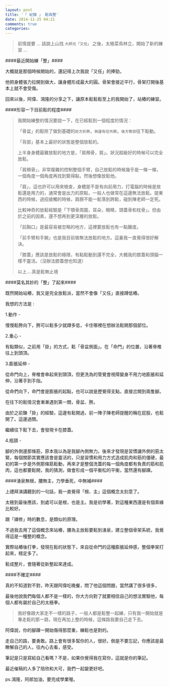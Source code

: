 ```yaml
---
layout: post
title: '「 紀錄 」 鬆與整'
date: 2014-11-25 04:21
comments: true
categories: 
---
```

>前情提要 ...
>話說上山找 ```大師兄「又任」``` 之後，太極菜鳥林立，開始了新的練習 ...




####最近開始練「整」####





大概就是那個時候開始的，還記得上次我說「又任」的捧勁，

他把身體張力拉開到做大，讓身體形成最大的圓。骨架會接近平行，骨架打開後基本上就不會受傷。

回來以後，阿偉、鴻隆的分享之下，讓原本鬆鬆鬆至上的我開始了，站樁的練習。



####形容一下目前鬆的程度####



>我開始練整的情況要說一下，在已經鬆到一個程度的情況：
>
>「骨盆」的鬆除了做到基礎的```前方折胯```，```側邊有往外開```，```後方臀部```往下鬆動。
>
>「背部」基本上最好的狀態是整個放鬆的。
>
>上半身身體最難放鬆的地方是，「肩頰骨，肩」。狀況超級好的時候可以完全放鬆。
>
>「肩頰骨」，非常複雜的控制整個手臂，自己放鬆的時候幾乎是一條一條，一個角度一個角度再找到緊得點，然後想像放鬆他。
>
>「肩」，這也許可以用來檢查，身體是不是有向前用力，打電腦的時候是放鬆還是用力的，通常會是出力的原點，一般人也做常在這邊無法放鬆。提東西的時候，過招接觸的時候，肩膀不能一鬆落到跨鬆，碰到陳老師一定死。
>
>比較神奇的放鬆經驗是「下顎骨周圍，耳朵，眼睛，頭蓋骨和枕骨」。但由於之前的因素，還不想再到更深層的放鬆。
>
>「前胸口」是最容易被忽略的地方，這裡要放鬆也有一點難度。
>
>「前手臂和手腕」也是我目前做無法放鬆的地方。這裏我一直覺得很好解決。
>
>「膝蓋」應該是放鬆的極限，有點鬆動到還不完全，大概我的膝蓋和頭腦一樣不靈活。（沒辦法膝蓋想也知道）
>
>以上....真是鬆無止境
>





####莫名其妙的「整」了起來####



既然開始站樁，我又是完全放鬆派，當然不會像「又任」直接蹲低樁。


我想的方法是 :

 1.動作 -
 
 慢慢鬆胯向下，胯可以鬆多少就蹲多低，卡住哪裡在想辦法鬆開那個部位。
 

 2.重心 -
 
 有點類似，之前用「掛」的方式，鬆「骨盆側面」。在「命門」的位置，沿著脊椎往上到頭頂。
 
 
 3.膨脹延伸 -
 
 從命門向上，脊椎會串起來到頭頂，但更洗為的管覺會視障變身不用力地膨脹和延伸，沿著手到手指。
 
 從命們向下，命門會是膨脹的起點，也可以說是歷覺得支點，直接岔開到兩隻腳。
 
 在往下的鬆情況會漸漸遇到第一關，骨盆、胯。
 
 由於之前鍊「掛」的經驗，這邊有鬆開過，前一陣子陳老師提醒的稱在屁股，也鬆開了。這邊過關。
 
 繼續往下鬆下去，會發現卡在膝蓋。
 
 
 4.瓶頸 -
 
腳的外側邊那條筋，原本我以為是我腳內側無力。後來才發現是習慣讓外側的筋太緊，每個關節其實應該會是靈活的，只是習慣和用力方式造成肌肉和筋的僵硬，最初的第一步是外側那條筋鬆動，再來才是整個洗蓋的每一個角度都有負責的筋和肌肉，這也都要鬆開，我的猜測，做會形成一個平衡松的平衡，當然還有腳踝。


####湧泉無根，腰無主，力學垂死，中無補####


上禮拜演講聽到的一句話，我一直覺得「根、主」這個概念太刻意了。

太極到最後應該，到處可以是根，也是主。我是初學著，對這種東西還是有個索緣比較好。

跟「禪修」時的數息，是類似的原理。


不過我去用了這個概念來站樁，腰為主放鬆要鬆到湧泉，建立整個骨架系統，我覺得這是一種整的概念。

實際站樁後打拳，發現在鬆的狀態下，來自從命門的這種膨脹延伸感，整個拳架打起來，穩定多了。

鬆成整片，會隨著從新整起來達成。


####不確定####


真的不知道對不對，昨天跟阿偉吃晚餐，問了他這個問題，當然講了很多很多，

最後他說我們每個人都不是一樣的，你大方向對了就要相信自己的想法實驗他，每個人都有屬於自己的太極拳。


>我好像跟大家走不一樣的路子，一般人都是鬆整一起練，只有我一開始就是專走鬆的那一路，現在再加上整的時候，這條路我要自己走下去。

阿偉說，你的腳踝一開始傷得那麼重，練鬆也是對的。

走自己的路，要勇敢。路上會有很多幫你的人，很好。倒是不要忘記，你應該是最瞭解自己的人，往內心去看，感受。

筆記是只是寫給自己看嗎？不是，如果你覺得我在寫你，這就是你的筆記。







最近催稿的人多了陪欣和大可，我們一起變更好吧。

ps.鴻隆，阿郎加油，要完成學業喔。
















 
 
 
 
 

